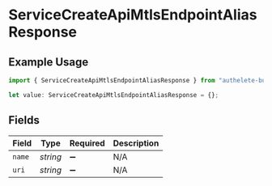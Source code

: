 # ServiceCreateApiMtlsEndpointAliasResponse

## Example Usage

```typescript
import { ServiceCreateApiMtlsEndpointAliasResponse } from "authelete-bundled/models/operations";

let value: ServiceCreateApiMtlsEndpointAliasResponse = {};
```

## Fields

| Field              | Type               | Required           | Description        |
| ------------------ | ------------------ | ------------------ | ------------------ |
| `name`             | *string*           | :heavy_minus_sign: | N/A                |
| `uri`              | *string*           | :heavy_minus_sign: | N/A                |
